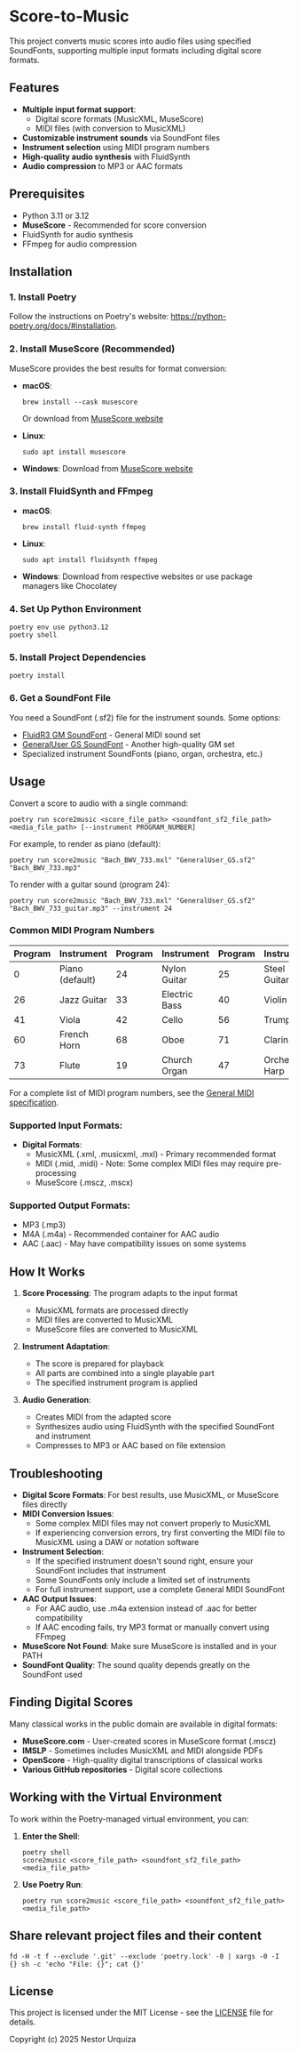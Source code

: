 # Score-to-Music
This project converts music scores into audio files using specified SoundFonts, supporting multiple input formats including digital score formats.

## Features
- **Multiple input format support**:
  - Digital score formats (MusicXML, MuseScore)
  - MIDI files (with conversion to MusicXML)
- **Customizable instrument sounds** via SoundFont files
- **Instrument selection** using MIDI program numbers
- **High-quality audio synthesis** with FluidSynth
- **Audio compression** to MP3 or AAC formats

## Prerequisites
- Python 3.11 or 3.12
- **MuseScore** - Recommended for score conversion
- FluidSynth for audio synthesis
- FFmpeg for audio compression

## Installation

### 1. Install Poetry
Follow the instructions on Poetry's website: https://python-poetry.org/docs/#installation.

### 2. Install MuseScore (Recommended)
MuseScore provides the best results for format conversion:

- **macOS**: 
  ```
  brew install --cask musescore
  ```
  Or download from [MuseScore website](https://musescore.org/en/download)
  
- **Linux**: 
  ```
  sudo apt install musescore
  ```
  
- **Windows**:
  Download from [MuseScore website](https://musescore.org/en/download)

### 3. Install FluidSynth and FFmpeg
- **macOS**:
  ```
  brew install fluid-synth ffmpeg
  ```
- **Linux**:
  ```
  sudo apt install fluidsynth ffmpeg
  ```
- **Windows**:
  Download from respective websites or use package managers like Chocolatey

### 4. Set Up Python Environment
```
poetry env use python3.12
poetry shell
```

### 5. Install Project Dependencies
```
poetry install
```

### 6. Get a SoundFont File
You need a SoundFont (.sf2) file for the instrument sounds. Some options:
- [FluidR3 GM SoundFont](https://musical-artifacts.com/artifacts/713) - General MIDI sound set
- [GeneralUser GS SoundFont](https://musical-artifacts.com/artifacts/631) - Another high-quality GM set
- Specialized instrument SoundFonts (piano, organ, orchestra, etc.)

## Usage
Convert a score to audio with a single command:

```
poetry run score2music <score_file_path> <soundfont_sf2_file_path> <media_file_path> [--instrument PROGRAM_NUMBER]
```

For example, to render as piano (default):
```
poetry run score2music "Bach_BWV_733.mxl" "GeneralUser_GS.sf2" "Bach_BWV_733.mp3"
```

To render with a guitar sound (program 24):
```
poetry run score2music "Bach_BWV_733.mxl" "GeneralUser_GS.sf2" "Bach_BWV_733_guitar.mp3" --instrument 24
```

### Common MIDI Program Numbers
| Program | Instrument         | Program | Instrument         | Program | Instrument         |
|---------|-------------------|---------|-------------------|---------|-------------------|
| 0       | Piano (default)    | 24      | Nylon Guitar       | 25      | Steel Guitar       |
| 26      | Jazz Guitar        | 33      | Electric Bass      | 40      | Violin             |
| 41      | Viola              | 42      | Cello              | 56      | Trumpet            |
| 60      | French Horn        | 68      | Oboe               | 71      | Clarinet           |
| 73      | Flute              | 19      | Church Organ       | 47      | Orchestral Harp    |

For a complete list of MIDI program numbers, see the [General MIDI specification](https://en.wikipedia.org/wiki/General_MIDI#Program_change_events).

### Supported Input Formats:
- **Digital Formats**:
  - MusicXML (.xml, .musicxml, .mxl) - Primary recommended format
  - MIDI (.mid, .midi) - Note: Some complex MIDI files may require pre-processing
  - MuseScore (.mscz, .mscx)

### Supported Output Formats:
- MP3 (.mp3)
- M4A (.m4a) - Recommended container for AAC audio
- AAC (.aac) - May have compatibility issues on some systems

## How It Works

1. **Score Processing**: The program adapts to the input format
   - MusicXML formats are processed directly
   - MIDI files are converted to MusicXML
   - MuseScore files are converted to MusicXML

2. **Instrument Adaptation**:
   - The score is prepared for playback
   - All parts are combined into a single playable part
   - The specified instrument program is applied

3. **Audio Generation**:
   - Creates MIDI from the adapted score
   - Synthesizes audio using FluidSynth with the specified SoundFont and instrument
   - Compresses to MP3 or AAC based on file extension

## Troubleshooting

- **Digital Score Formats**: For best results, use MusicXML, or MuseScore files directly
- **MIDI Conversion Issues**: 
  - Some complex MIDI files may not convert properly to MusicXML
  - If experiencing conversion errors, try first converting the MIDI file to MusicXML using a DAW or notation software
- **Instrument Selection**:
  - If the specified instrument doesn't sound right, ensure your SoundFont includes that instrument
  - Some SoundFonts only include a limited set of instruments
  - For full instrument support, use a complete General MIDI SoundFont
- **AAC Output Issues**:
  - For AAC audio, use .m4a extension instead of .aac for better compatibility
  - If AAC encoding fails, try MP3 format or manually convert using FFmpeg
- **MuseScore Not Found**: Make sure MuseScore is installed and in your PATH
- **SoundFont Quality**: The sound quality depends greatly on the SoundFont used

## Finding Digital Scores
Many classical works in the public domain are available in digital formats:

- **MuseScore.com** - User-created scores in MuseScore format (.mscz)
- **IMSLP** - Sometimes includes MusicXML and MIDI alongside PDFs
- **OpenScore** - High-quality digital transcriptions of classical works
- **Various GitHub repositories** - Digital score collections

## Working with the Virtual Environment
To work within the Poetry-managed virtual environment, you can:

1. **Enter the Shell**:
   ```
   poetry shell
   score2music <score_file_path> <soundfont_sf2_file_path> <media_file_path>
   ```

2. **Use Poetry Run**:
   ```
   poetry run score2music <score_file_path> <soundfont_sf2_file_path> <media_file_path>
   ```

## Share relevant project files and their content
```
fd -H -t f --exclude '.git' --exclude 'poetry.lock' -0 | xargs -0 -I {} sh -c 'echo "File: {}"; cat {}'
```

## License

This project is licensed under the MIT License - see the [LICENSE](LICENSE) file for details.

Copyright (c) 2025 Nestor Urquiza
